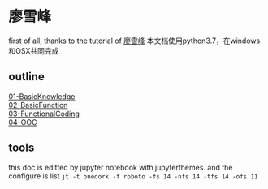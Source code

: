 # 廖雪峰
first of all, thanks to the tutorial of
[廖雪峰](https://www.liaoxuefeng.com/wiki/1016959663602400#0)
本文档使用python3.7，在windows和OSX共同完成

## outline
[01-BasicKnowledge](./01-BasicKnowledge.ipynb)  
[02-BasicFunction](./02-BasicFunction.ipynb)  
[03-FunctionalCoding](./03-FunctionalCoding.ipynb)  
[04-OOC](./04-OOC.ipynb)  

## tools
this doc is editted by jupyter notebook with jupyterthemes. and the configure is list `jt -t onedork -f roboto -fs 14 -nfs 14 -tfs 14 -ofs 11`
